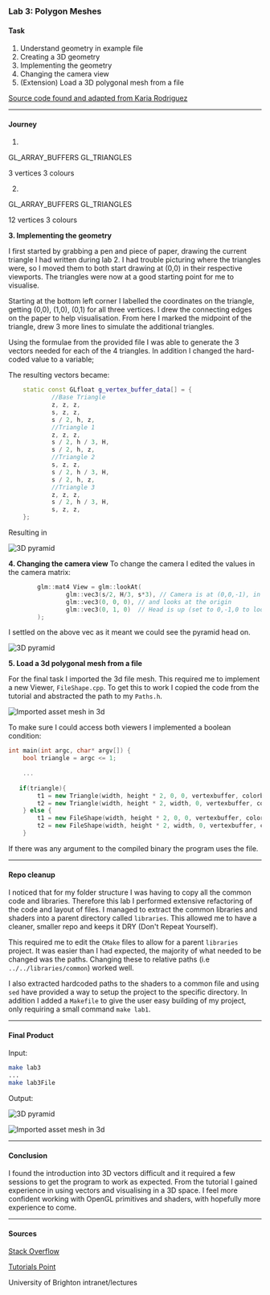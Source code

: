 ### Lab 3: Polygon Meshes

#### Task

1. Understand geometry in example file
2. Creating a 3D geometry
3. Implementing the geometry
4. Changing the camera view
5. (Extension) Load a 3D polygonal mesh from a file

[Source code found and adapted from Karia Rodriguez](https://github.com/karina-rodriguez/CI312-opengl)

---
#### Journey

1.
GL_ARRAY_BUFFERS
GL_TRIANGLES

3 vertices
3 colours

2. 
GL_ARRAY_BUFFERS
GL_TRIANGLES

12 vertices
3 colours


**3. Implementing the geometry**

I first started by grabbing a pen and piece of paper, drawing the current
triangle I had written during lab 2. I had trouble picturing where the triangles  
were, so I moved them to both start drawing at (0,0) in their respective viewports. 
The triangles were now at a good starting point for me to visualise.

Starting at the bottom left corner I labelled the coordinates on the triangle, getting
(0,0), (1,0), (0,1) for all three vertices. I drew the connecting edges on the paper to help 
visualisation. From here I marked the midpoint of the triangle, drew 3 more lines to 
simulate the additional triangles.

Using the formulae from the provided file I was able to generate the 3 vectors needed for 
each of the 4 triangles. In addition I changed the hard-coded value to a variable;

The resulting vectors became:
```cpp
    static const GLfloat g_vertex_buffer_data[] = {
            //Base Triangle
            z, z, z,
            s, z, z,
            s / 2, h, z,
            //Triangle 1
            z, z, z,
            s / 2, h / 3, H,
            s / 2, h, z,
            //Triangle 2
            s, z, z,
            s / 2, h / 3, H,
            s / 2, h, z,
            //Triangle 3
            z, z, z,
            s / 2, h / 3, H,
            s, z, z,
    };
```

Resulting in

![3D pyramid](./pyramids.png)

**4. Changing the camera view**
To change the camera I edited the values in the camera matrix:
```cpp
        glm::mat4 View = glm::lookAt(
                glm::vec3(s/2, H/3, s*3), // Camera is at (0,0,-1), in World Space
                glm::vec3(0, 0, 0), // and looks at the origin
                glm::vec3(0, 1, 0)  // Head is up (set to 0,-1,0 to look upside-down)
        );
```

I settled on the above vec as it meant we could see the pyramid head on.

![3D pyramid](./pyramids.png)

**5. Load a 3d polygonal mesh from a file**

For the final task I imported the 3d file mesh. This required me to implement a new Viewer, `FileShape.cpp`.
To get this to work I copied the code from the tutorial and abstracted the path to my `Paths.h`.

![Imported asset mesh in 3d](./loadedFiles.png)

To make sure I could access both viewers I implemented a boolean condition:

```cpp
int main(int argc, char* argv[]) {
    bool triangle = argc <= 1;
    
    ...
    
   if(triangle){
        t1 = new Triangle(width, height * 2, 0, 0, vertexbuffer, colorbuffer);
        t2 = new Triangle(width, height * 2, width, 0, vertexbuffer, colorbuffer);
    } else {
        t1 = new FileShape(width, height * 2, 0, 0, vertexbuffer, colorbuffer, sphere_asset);
        t2 = new FileShape(width, height * 2, width, 0, vertexbuffer, colorbuffer, sphere_asset);
    }
```

If there was any argument to the compiled binary the program uses the file.

---
#### Repo cleanup
I noticed that for my folder structure I was having to copy all
the common code and libraries. Therefore this lab I performed extensive refactoring of the code and 
layout of files. I managed to extract the common libraries and shaders
into a parent directory called `libraries`. This allowed me to have a
cleaner, smaller repo and keeps it DRY (Don't Repeat Yourself).

This required me to edit the `CMake` files to allow for a parent `libraries` project.
It was easier than I had expected, the majority of what needed to be changed
was the paths. Changing these to relative paths (i.e `../../libraries/common`) worked
well.

I also extracted hardcoded paths to the shaders to a common file and using `sed`
have provided a way to setup the project to the specific directory. In addition I
added a `Makefile` to give the user easy building of my project, only requiring a small command `make lab1`.

---
#### Final Product

Input:
```bash
make lab3
...
make lab3File
```

Output:

![3D pyramid](./pyramids.png)

![Imported asset mesh in 3d](./loadedFiles.png)

---
#### Conclusion

I found the introduction into 3D vectors difficult and it required a few sessions to get the program to work
as expected. From the tutorial I gained experience in using vectors and visualising in a 3D space. I feel more
confident working with OpenGL primitives and shaders, with hopefully more experience to come.

---
#### Sources
[Stack Overflow](https://www.stackoverflow.com/)

[Tutorials Point](https://www.tutorialspoint.com/cplusplus)

University of Brighton intranet/lectures

